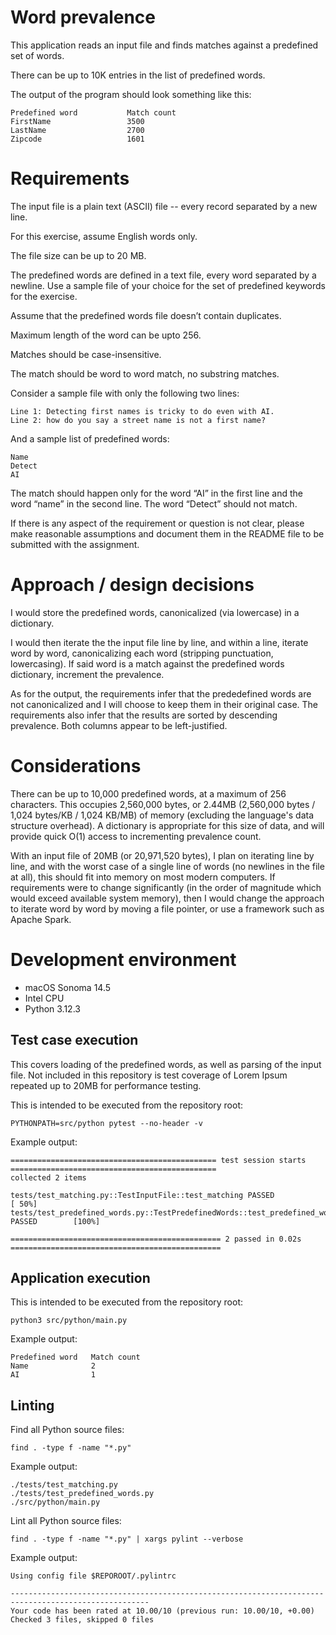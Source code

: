 # Word prevalence

This application reads an input file and finds matches against a predefined set of words.

There can be up to 10K entries in the list of predefined words.

The output of the program should look something like this:

```
Predefined word           Match count
FirstName                 3500
LastName                  2700
Zipcode                   1601
```

# Requirements

The input file is a plain text (ASCII) file -- every record separated by a new line.

For this exercise, assume English words only.

The file size can be up to 20 MB.

The predefined words are defined in a text file, every word separated by a newline. Use a sample file of your choice for
the set of predefined keywords for the exercise.

Assume that the predefined words file doesn’t contain duplicates.

Maximum length of the word can be upto 256.

Matches should be case-insensitive.

The match should be word to word match, no substring matches.

Consider a sample file with only the following two lines:

```
Line 1: Detecting first names is tricky to do even with AI.
Line 2: how do you say a street name is not a first name?
```

And a sample list of predefined words:

```
Name
Detect
AI
```

The match should happen only for the word “AI” in the first line and the word “name” in the second line.  The word
“Detect” should not match.

If there is any aspect of the requirement or question is not clear, please make reasonable assumptions and document them
in the README file to be submitted with the assignment.

# Approach / design decisions

I would store the predefined words, canonicalized (via lowercase) in a dictionary.

I would then iterate the the input file line by line, and within a line, iterate word by word, canonicalizing each word
(stripping punctuation, lowercasing). If said word is a match against the predefined words dictionary, increment the
prevalence.

As for the output, the requirements infer that the prededefined words are not canonicalized and I will choose to keep
them in their original case. The requirements also infer that the results are sorted by descending prevalence. Both
columns appear to be left-justified.

# Considerations

There can be up to 10,000 predefined words, at a maximum of 256 characters. This occupies 2,560,000 bytes, or 2.44MB
(2,560,000 bytes / 1,024 bytes/KB / 1,024 KB/MB) of memory (excluding the language's data structure overhead). A
dictionary is appropriate for this size of data, and will provide quick O(1) access to incrementing prevalence count.

With an input file of 20MB (or 20,971,520 bytes), I plan on iterating line by line, and with the worst case of a single
line of words (no newlines in the file at all), this should fit into memory on most modern computers. If requirements
were to change significantly (in the order of magnitude which would exceed available system memory), then I would change
the approach to iterate word by word by moving a file pointer, or use a framework such as Apache Spark.

# Development environment

- macOS Sonoma 14.5
- Intel CPU
- Python 3.12.3

## Test case execution

This covers loading of the predefined words, as well as parsing of the input file. Not included in this repository is
test coverage of Lorem Ipsum repeated up to 20MB for performance testing.

This is intended to be executed from the repository root:

```shell
PYTHONPATH=src/python pytest --no-header -v
```

Example output:
```
============================================== test session starts ==============================================
collected 2 items

tests/test_matching.py::TestInputFile::test_matching PASSED                                               [ 50%]
tests/test_predefined_words.py::TestPredefinedWords::test_predefined_words_loaded_correctly PASSED        [100%]

=============================================== 2 passed in 0.02s ===============================================
```

## Application execution

This is intended to be executed from the repository root:

```shell
python3 src/python/main.py
```

Example output:
```
Predefined word   Match count
Name              2
AI                1
```

## Linting

Find all Python source files:
```shell
find . -type f -name "*.py"
```

Example output:
```
./tests/test_matching.py
./tests/test_predefined_words.py
./src/python/main.py
```

Lint all Python source files:
```shell
find . -type f -name "*.py" | xargs pylint --verbose
```

Example output:
```
Using config file $REPOROOT/.pylintrc

-----------------------------------------------------------------------------------------------------
Your code has been rated at 10.00/10 (previous run: 10.00/10, +0.00)
Checked 3 files, skipped 0 files
```
